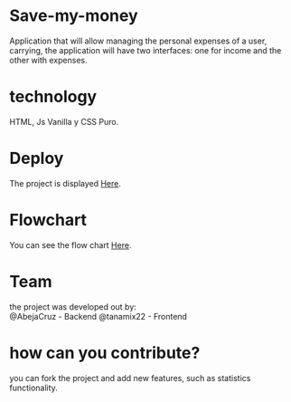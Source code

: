 # Save-my-money

Application that will allow managing the personal expenses of a user, carrying, the application will have two interfaces: one for income and the other with expenses.

# technology

HTML, Js Vanilla y CSS Puro.

# Deploy

The project is displayed [Here](https://abejacruz.github.io/Save-my-money/index.html).

# Flowchart
You can see the flow chart [Here](https://raw.githubusercontent.com/AbejaCruz/Save-my-money/main/diagram/Save_My_Money.jpg).

# Team 

the project was developed out by:  
 @AbejaCruz - Backend
 @tanamix22 - Frontend

 # how can you contribute?
 
you can fork the project and add new features, such as statistics functionality.
